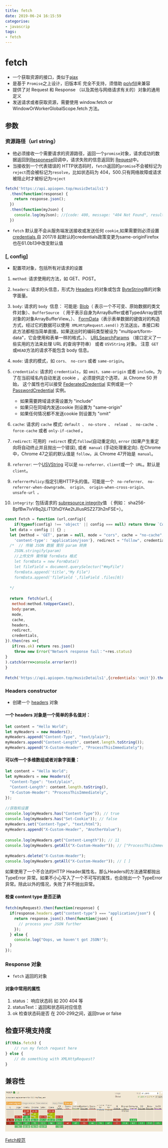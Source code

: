 ```yaml
---
title: fetch
date: 2019-06-24 16:15:59
categorise:
- javascrip
tags:
- fetch
---
```

# fetch
- 一个获取资源的接口，类似于[ajax](https://developer.mozilla.org/zh-CN/docs/Web/Guide/AJAX)
- 是基于 `Promise`之上设计，旧版本IE 完全不支持，须借助 [polyfill](https://github.com/stefanpenner/es6-promise)来兼容
- 提供了对 Request 和 Response （以及其他与网络请求有关的）对象的通用定义
- 发送请求或者获取资源，需要使用 window.fetch or WindowOrWorkerGlobalScope.fetch 方法。

## 参数

### 资源路径（url string）

- 他必须接收一个需要请求的资源路径，返回一个`promise`对象，请求成功的数据返回到[Responese](https://developer.mozilla.org/zh-CN/docs/Web/API/Response/Response)回调中，请求失败的信息返回到 [Request](https://developer.mozilla.org/zh-CN/docs/Web/API/Request)中。
- 当接收到一个代表错误的 HTTP状态码时，`fetch`返回的`promise`不会被标记为 `reject`而会被标记为`resolve`，比如状态码为 404，500.只有网络故障或请求被阻止时才被标记为`reject`

```javascript
fetch('https://api.apiopen.top/musicDetails1')
  .then(function(response) {
    return response.json();
  })
  .then(function(myJson) {
    console.log(myJson); //{code: 400, message: "404 Not Found", result: "https://api.apiopen.top/musicDetails1"}
  })

```
- `fetch` 默认是不会从服务端发送接收或发送任何 `cookie`,如果需要则必须设置 [credentials](https://developer.mozilla.org/zh-CN/docs/Web/API/WindowOrWorkerGlobalScope/fetch#%E5%8F%82%E6%95%B0),自 2017/8 起默认的credentials政策变更为same-originFirefox也在61.0b13中改变默认值

### [, config]

- 配置项对象，包括所有对请求的设置

1. `method`: 请求使用的方法，如 GET、POST。

2. `headers`: 请求的头信息，形式为 [Headers](https://developer.mozilla.org/zh-CN/docs/Web/API/Headers) 的对象或包含 [ByteString](https://developer.mozilla.org/zh-CN/docs/Web/API/ByteString)值的对象字面量。

3. `body`: 
    请求的 `body `信息：
    可能是:
     [Blob](https://developer.mozilla.org/zh-CN/docs/Web/API/Blob)（ 表示一个不可变、原始数据的类文件对象）、`BufferSource` （ 用于表示自身为ArrayBuffer或者TypedArray提供对象的对象ArrayBufferView。）、
     [FormData](https://developer.mozilla.org/zh-CN/docs/Web/API/FormData)（表示表单数据的键值对的构造方式，经过它的数据可以使用` XMLHttpRequest.send()` 方法送出，本接口和此方法都相当简单直接。如果送出时的编码类型被设为 "multipart/form-data"，它会使用和表单一样的格式。）、
     [URLSearchParams](https://developer.mozilla.org/zh-CN/docs/Web/API/URLSearchParams) （接口定义了一些实用的方法来处理 URL 的查询字符串） 
     或者 `USVString` 对象。
      <label >注意` GET` 或` HEAD `方法的请求不能包含 body 信息。</label>

4. `mode`: 请求的模式，如 `cors、 no-cors` 或者 `same-origin`。

5. `credentials`: 请求的 `credentials`，如 `omit、same-origin` 或者 `include`。为了在当前域名内自动发送 cookie ， 必须提供这个选项， 从 Chrome 50 开始， 这个属性也可以接受 [FederatedCredential](https://developer.mozilla.org/zh-CN/docs/Web/API/FederatedCredential) 实例或是一个 [PasswordCredential](https://developer.mozilla.org/zh-CN/docs/Web/API/PasswordCredential) 实例。

    - 如果需要跨域请求需设置为 "include"
    - 如果只在同域内发送cookie 则设置为 "same-origin"
    - 如果任何情况都不发送cookie 则设置为 "omit"
6. `cache`:  请求的 `cache` 模式: `default 、 no-store 、 reload 、 no-cache 、 force-cache` 或者 `only-if-cached` 。

7. `redirect`: 可用的` redirect` 模式:` follow `(自动重定向), `error` (如果产生重定向将自动终止并且抛出一个错误), 或者` manual` (手动处理重定向). 在Chrome中，Chrome 47之前的默认值是 `follow`，从 Chrome 47开始是` manual`。

8. `referrer`: 一个[USVString](https://developer.mozilla.org/zh-CN/docs/Web/API/USVString) 可以是 `no-referrer、client`或一个` URL`。默认是` client`。

9. `referrerPolicy`:指定引用HTTP头的值。可能是一个 ` no-referrer、 no-referrer-when-downgrade、 origin、 origin-when-cross-origin、 unsafe-url 。`

10. `integrity`: 包括请求的  [subresource integrity](https://developer.mozilla.org/zh-CN/docs/Web/Security/%E5%AD%90%E8%B5%84%E6%BA%90%E5%AE%8C%E6%95%B4%E6%80%A7)值 （ 例如：  sha256-BpfBw7ivV8q2jLiT13fxDYAe2tJllusRSZ273h2nFSE=）。

```javascript
const Fetch = function (url,config){
    if(typeof(config) !== 'object' || config === null) return throw `Config needs to pass an object type`
  let data = config || {} ;
  let {method = 'GET', param = null, mode = "cors", cache = "no-cache",headers = {'Access-Control-Allow-Origin': '*',
    'content-type': 'application/json'}, redirect = "follow", credentials = "include", referrer = "no-referrer"} = data;
  /*  // 传输 JSON 数据 需将 param 转换 
    JSON.stringify(param)
    //上传文件 需传输 formData 格式
    let formData = new FormData()
    let fileField = document.querySelector("#myFile")
    formData.append('title',"My File")
    formData.append('fileField ',fileField .files[0])
    
  */

  return  fetch(url,{
   method:method.toUpperCase(),
   body:param,
   mode,
   cache,
   headers,
   redirect,
   credentials,
}).then(res =>{
   if(res.ok) return res.json() 
    throw new Error("Network response fail："+res.status)
}
).catch(err=>console.error(err))
}

Fetch('https://api.apiopen.top/musicDetails1',{credentials:'omit'}).then(res =>console.log(res)).catch(err=>console.error(err))

```

### Headers constructor

- 创建一个 [headers](https://developer.mozilla.org/zh-CN/docs/Web/API/Headers) 对象

#### 一个 headers 对象是一个简单的多名值对：
```javascript
let content = "Hello World";
let myHeaders = new Headers();
myHeaders.append("Content-Type", "text/plain");
myHeaders.append("Content-Length", content.length.toString());
myHeaders.append("X-Custom-Header", "ProcessThisImmediately");
```

#### 可以传一个多维数组或者对象字面量：
```javascript
let content = "Hello World";
let myHeaders = new Headers({
  "Content-Type": "text/plain",
  "Content-Length": content.length.toString(),
  "X-Custom-Header": "ProcessThisImmediately",
});

//获取和设置
console.log(myHeaders.has("Content-Type")); // true
console.log(myHeaders.has("Set-Cookie")); // false
myHeaders.set("Content-Type", "text/html");
myHeaders.append("X-Custom-Header", "AnotherValue");
 
console.log(myHeaders.get("Content-Length")); // 11
console.log(myHeaders.getAll("X-Custom-Header")); // ["ProcessThisImmediately", "AnotherValue"]
 
myHeaders.delete("X-Custom-Header");
console.log(myHeaders.getAll("X-Custom-Header")); // [ ]
```

如果使用了一个不合法的HTTP Header属性名，那么Headers的方法通常都抛出 TypeError 异常。如果不小心写入了一个不可写的属性，也会抛出一个 TypeError 异常。除此以外的情况，失败了并不抛出异常。

#### 检查 content type 是否正确 
```javascript
fetch(myRequest).then(function(response) {
  if(response.headers.get("content-type") === "application/json") {
    return response.json().then(function(json) {
      // process your JSON further
    });
  } else {
    console.log("Oops, we haven't got JSON!");
  }
});
```

### Response 对象
- `fetch` 返回的对象

#### 对象中常用的属性
1. status： 响应状态码 如 200 404 等
2. statusText：返回和状态码对应信息
3. ok 检查状态码是否 在 200-299之间，返回true or false

## 检查环境支持度
```javascript
if(this.fetch) {
    // run my fetch request here
} else {
    // do something with XMLHttpRequest?
}
```

## 兼容性
![fetch](/static/img/fetch.png)

[Fetch规范](https://fetch.spec.whatwg.org/)